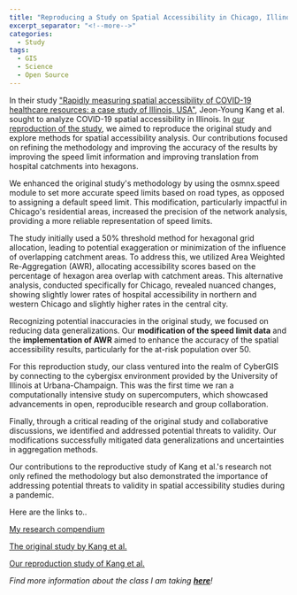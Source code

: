 ```yaml
---
title: "Reproducing a Study on Spatial Accessibility in Chicago, Illinois"
excerpt_separator: "<!--more-->"
categories:
  - Study
tags:
  - GIS
  - Science
  - Open Source
---
```

In their study ["Rapidly measuring spatial accessibility of COVID-19 healthcare resources: a case study of Illinois, USA"](https://ij-healthgeographics.biomedcentral.com/articles/10.1186/s12942-020-00229-x), Jeon-Young Kang et al. sought to analyze COVID-19 spatial accessibility in Illinois. In [our reproduction of the study](https://katieheo.github.io/RPr-Kang-2020/), we aimed to reproduce the original study and explore methods for spatial accessibility analysis. Our contributions focused on refining the methodology and improving the accuracy of the results by improving the speed limit information and improving translation from hospital catchments into hexagons.

We enhanced the original study's methodology by using the osmnx.speed module to set more accurate speed limits based on road types, as opposed to assigning a default speed limit. This modification, particularly impactful in Chicago's residential areas, increased the precision of the network analysis, providing a more reliable representation of speed limits.

The study initially used a 50% threshold method for hexagonal grid allocation, leading to potential exaggeration or minimization of the influence of overlapping catchment areas. To address this, we utilized Area Weighted Re-Aggregation (AWR), allocating accessibility scores based on the percentage of hexagon area overlap with catchment areas. This alternative analysis, conducted specifically for Chicago, revealed nuanced changes, showing slightly lower rates of hospital accessibility in northern and western Chicago and slightly higher rates in the central city.

Recognizing potential inaccuracies in the original study, we focused on reducing data generalizations. Our **modification of the speed limit data** and the **implementation of AWR** aimed to enhance the accuracy of the spatial accessibility results, particularly for the at-risk population over 50.

For this reproduction study, our class ventured into the realm of CyberGIS by connecting to the cybergisx environment provided by the University of Illinois at Urbana-Champaign. This was the first time we ran a computationally intensive study on supercomputers, which showcased advancements in open, reproducible research and group collaboration.

Finally, through a critical reading of the original study and collaborative discussions, we identified and addressed potential threats to validity. Our modifications successfully mitigated data generalizations and uncertainties in aggregation methods.

Our contributions to the reproductive study of Kang et al.'s research not only refined the methodology but also demonstrated the importance of addressing potential threats to validity in spatial accessibility studies during a pandemic.

Here are the links to.. 

[My research compendium](https://github.com/katieheo/RPr-Kang-2020)

[The original study by Kang et al.](https://ij-healthgeographics.biomedcentral.com/articles/10.1186/s12942-020-00229-x)

[Our reproduction study of Kang et al.](https://katieheo.github.io/RPr-Kang-2020/)

*Find more information about the class I am taking [**here**](https://opengisci.github.io)!*

